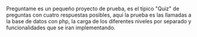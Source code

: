 Preguntame es un pequeño proyecto de prueba, es el tipico "Quiz" de preguntas con cuatro respuestas posibles, aqui la prueba es las llamadas a la base de datos con php, la carga de los diferentes niveles por separado y funcionalidades que se iran implementando.

